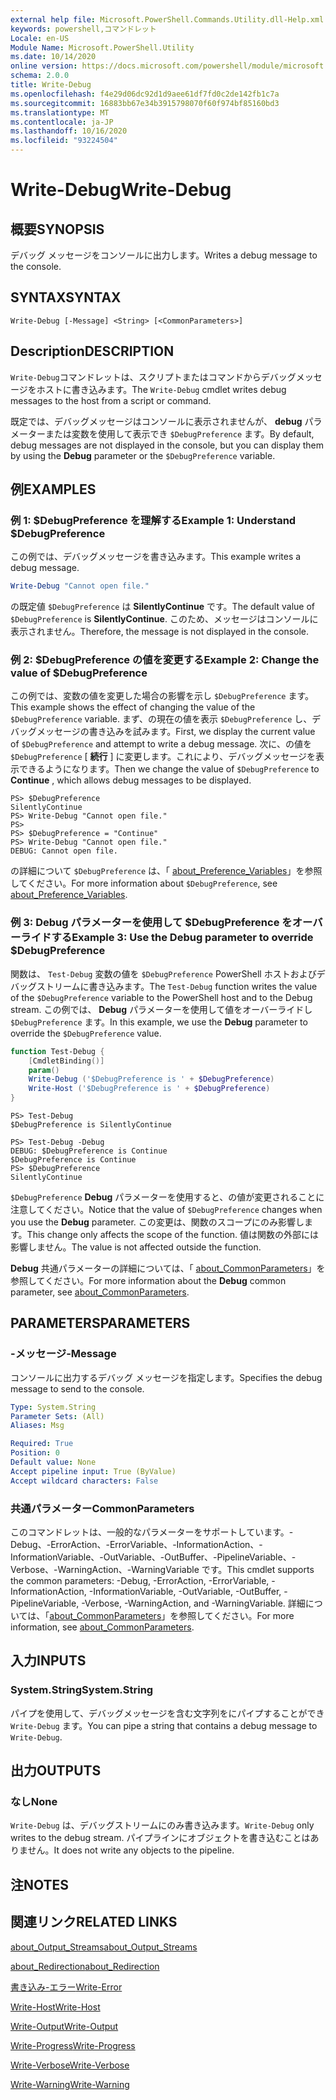 ```yaml
---
external help file: Microsoft.PowerShell.Commands.Utility.dll-Help.xml
keywords: powershell,コマンドレット
Locale: en-US
Module Name: Microsoft.PowerShell.Utility
ms.date: 10/14/2020
online version: https://docs.microsoft.com/powershell/module/microsoft.powershell.utility/write-debug?view=powershell-7.1&WT.mc_id=ps-gethelp
schema: 2.0.0
title: Write-Debug
ms.openlocfilehash: f4e29d06dc92d1d9aee61df7fd0c2de142fb1c7a
ms.sourcegitcommit: 16883bb67e34b3915798070f60f974bf85160bd3
ms.translationtype: MT
ms.contentlocale: ja-JP
ms.lasthandoff: 10/16/2020
ms.locfileid: "93224504"
---
```

# <span data-ttu-id="5c3e3-103">Write-Debug</span><span class="sxs-lookup"><span data-stu-id="5c3e3-103">Write-Debug</span></span>

## <span data-ttu-id="5c3e3-104">概要</span><span class="sxs-lookup"><span data-stu-id="5c3e3-104">SYNOPSIS</span></span>
<span data-ttu-id="5c3e3-105">デバッグ メッセージをコンソールに出力します。</span><span class="sxs-lookup"><span data-stu-id="5c3e3-105">Writes a debug message to the console.</span></span>

## <span data-ttu-id="5c3e3-106">SYNTAX</span><span class="sxs-lookup"><span data-stu-id="5c3e3-106">SYNTAX</span></span>

```
Write-Debug [-Message] <String> [<CommonParameters>]
```

## <span data-ttu-id="5c3e3-107">Description</span><span class="sxs-lookup"><span data-stu-id="5c3e3-107">DESCRIPTION</span></span>

<span data-ttu-id="5c3e3-108">`Write-Debug`コマンドレットは、スクリプトまたはコマンドからデバッグメッセージをホストに書き込みます。</span><span class="sxs-lookup"><span data-stu-id="5c3e3-108">The `Write-Debug` cmdlet writes debug messages to the host from a script or command.</span></span>

<span data-ttu-id="5c3e3-109">既定では、デバッグメッセージはコンソールに表示されませんが、 **debug** パラメーターまたは変数を使用して表示でき `$DebugPreference` ます。</span><span class="sxs-lookup"><span data-stu-id="5c3e3-109">By default, debug messages are not displayed in the console, but you can display them by using the **Debug** parameter or the `$DebugPreference` variable.</span></span>

## <span data-ttu-id="5c3e3-110">例</span><span class="sxs-lookup"><span data-stu-id="5c3e3-110">EXAMPLES</span></span>

### <span data-ttu-id="5c3e3-111">例 1: $DebugPreference を理解する</span><span class="sxs-lookup"><span data-stu-id="5c3e3-111">Example 1: Understand $DebugPreference</span></span>

<span data-ttu-id="5c3e3-112">この例では、デバッグメッセージを書き込みます。</span><span class="sxs-lookup"><span data-stu-id="5c3e3-112">This example writes a debug message.</span></span>

```powershell
Write-Debug "Cannot open file."
```

<span data-ttu-id="5c3e3-113">の既定値 `$DebugPreference` は **SilentlyContinue** です。</span><span class="sxs-lookup"><span data-stu-id="5c3e3-113">The default value of `$DebugPreference` is **SilentlyContinue**.</span></span> <span data-ttu-id="5c3e3-114">このため、メッセージはコンソールに表示されません。</span><span class="sxs-lookup"><span data-stu-id="5c3e3-114">Therefore, the message is not displayed in the console.</span></span>

### <span data-ttu-id="5c3e3-115">例 2: $DebugPreference の値を変更する</span><span class="sxs-lookup"><span data-stu-id="5c3e3-115">Example 2: Change the value of $DebugPreference</span></span>

<span data-ttu-id="5c3e3-116">この例では、変数の値を変更した場合の影響を示し `$DebugPreference` ます。</span><span class="sxs-lookup"><span data-stu-id="5c3e3-116">This example shows the effect of changing the value of the `$DebugPreference` variable.</span></span> <span data-ttu-id="5c3e3-117">まず、の現在の値を表示 `$DebugPreference` し、デバッグメッセージの書き込みを試みます。</span><span class="sxs-lookup"><span data-stu-id="5c3e3-117">First, we display the current value of `$DebugPreference` and attempt to write a debug message.</span></span> <span data-ttu-id="5c3e3-118">次に、の値を `$DebugPreference` [ **続行** ] に変更します。これにより、デバッグメッセージを表示できるようになります。</span><span class="sxs-lookup"><span data-stu-id="5c3e3-118">Then we change the value of `$DebugPreference` to **Continue** , which allows debug messages to be displayed.</span></span>

```
PS> $DebugPreference
SilentlyContinue
PS> Write-Debug "Cannot open file."
PS>
PS> $DebugPreference = "Continue"
PS> Write-Debug "Cannot open file."
DEBUG: Cannot open file.
```

<span data-ttu-id="5c3e3-119">の詳細について `$DebugPreference` は、「 [about_Preference_Variables](/powershell/module/Microsoft.PowerShell.Core/About/about_Preference_Variables)」を参照してください。</span><span class="sxs-lookup"><span data-stu-id="5c3e3-119">For more information about `$DebugPreference`, see [about_Preference_Variables](/powershell/module/Microsoft.PowerShell.Core/About/about_Preference_Variables).</span></span>

### <span data-ttu-id="5c3e3-120">例 3: Debug パラメーターを使用して $DebugPreference をオーバーライドする</span><span class="sxs-lookup"><span data-stu-id="5c3e3-120">Example 3: Use the Debug parameter to override $DebugPreference</span></span>

<span data-ttu-id="5c3e3-121">関数は、 `Test-Debug` 変数の値を `$DebugPreference` PowerShell ホストおよびデバッグストリームに書き込みます。</span><span class="sxs-lookup"><span data-stu-id="5c3e3-121">The `Test-Debug` function writes the value of the `$DebugPreference` variable to the PowerShell host and to the Debug stream.</span></span> <span data-ttu-id="5c3e3-122">この例では、 **Debug** パラメーターを使用して値をオーバーライドし `$DebugPreference` ます。</span><span class="sxs-lookup"><span data-stu-id="5c3e3-122">In this example, we use the **Debug** parameter to override the `$DebugPreference` value.</span></span>

```powershell
function Test-Debug {
    [CmdletBinding()]
    param()
    Write-Debug ('$DebugPreference is ' + $DebugPreference)
    Write-Host ('$DebugPreference is ' + $DebugPreference)
}
```

```
PS> Test-Debug
$DebugPreference is SilentlyContinue

PS> Test-Debug -Debug
DEBUG: $DebugPreference is Continue
$DebugPreference is Continue
PS> $DebugPreference
SilentlyContinue
```

<span data-ttu-id="5c3e3-123">`$DebugPreference` **Debug** パラメーターを使用すると、の値が変更されることに注意してください。</span><span class="sxs-lookup"><span data-stu-id="5c3e3-123">Notice that the value of `$DebugPreference` changes when you use the **Debug** parameter.</span></span> <span data-ttu-id="5c3e3-124">この変更は、関数のスコープにのみ影響します。</span><span class="sxs-lookup"><span data-stu-id="5c3e3-124">This change only affects the scope of the function.</span></span> <span data-ttu-id="5c3e3-125">値は関数の外部には影響しません。</span><span class="sxs-lookup"><span data-stu-id="5c3e3-125">The value is not affected outside the function.</span></span>

<span data-ttu-id="5c3e3-126">**Debug** 共通パラメーターの詳細については、「 [about_CommonParameters](https://go.microsoft.com/fwlink/?LinkID=113216)」を参照してください。</span><span class="sxs-lookup"><span data-stu-id="5c3e3-126">For more information about the **Debug** common parameter, see [about_CommonParameters](https://go.microsoft.com/fwlink/?LinkID=113216).</span></span>

## <span data-ttu-id="5c3e3-127">PARAMETERS</span><span class="sxs-lookup"><span data-stu-id="5c3e3-127">PARAMETERS</span></span>

### <span data-ttu-id="5c3e3-128">-メッセージ</span><span class="sxs-lookup"><span data-stu-id="5c3e3-128">-Message</span></span>

<span data-ttu-id="5c3e3-129">コンソールに出力するデバッグ メッセージを指定します。</span><span class="sxs-lookup"><span data-stu-id="5c3e3-129">Specifies the debug message to send to the console.</span></span>

```yaml
Type: System.String
Parameter Sets: (All)
Aliases: Msg

Required: True
Position: 0
Default value: None
Accept pipeline input: True (ByValue)
Accept wildcard characters: False
```

### <span data-ttu-id="5c3e3-130">共通パラメーター</span><span class="sxs-lookup"><span data-stu-id="5c3e3-130">CommonParameters</span></span>

<span data-ttu-id="5c3e3-131">このコマンドレットは、一般的なパラメーターをサポートしています。-Debug、-ErrorAction、-ErrorVariable、-InformationAction、-InformationVariable、-OutVariable、-OutBuffer、-PipelineVariable、-Verbose、-WarningAction、-WarningVariable です。</span><span class="sxs-lookup"><span data-stu-id="5c3e3-131">This cmdlet supports the common parameters: -Debug, -ErrorAction, -ErrorVariable, -InformationAction, -InformationVariable, -OutVariable, -OutBuffer, -PipelineVariable, -Verbose, -WarningAction, and -WarningVariable.</span></span> <span data-ttu-id="5c3e3-132">詳細については、「[about_CommonParameters](https://go.microsoft.com/fwlink/?LinkID=113216)」を参照してください。</span><span class="sxs-lookup"><span data-stu-id="5c3e3-132">For more information, see [about_CommonParameters](https://go.microsoft.com/fwlink/?LinkID=113216).</span></span>

## <span data-ttu-id="5c3e3-133">入力</span><span class="sxs-lookup"><span data-stu-id="5c3e3-133">INPUTS</span></span>

### <span data-ttu-id="5c3e3-134">System.String</span><span class="sxs-lookup"><span data-stu-id="5c3e3-134">System.String</span></span>

<span data-ttu-id="5c3e3-135">パイプを使用して、デバッグメッセージを含む文字列をにパイプすることができ `Write-Debug` ます。</span><span class="sxs-lookup"><span data-stu-id="5c3e3-135">You can pipe a string that contains a debug message to `Write-Debug`.</span></span>

## <span data-ttu-id="5c3e3-136">出力</span><span class="sxs-lookup"><span data-stu-id="5c3e3-136">OUTPUTS</span></span>

### <span data-ttu-id="5c3e3-137">なし</span><span class="sxs-lookup"><span data-stu-id="5c3e3-137">None</span></span>

<span data-ttu-id="5c3e3-138">`Write-Debug` は、デバッグストリームにのみ書き込みます。</span><span class="sxs-lookup"><span data-stu-id="5c3e3-138">`Write-Debug` only writes to the debug stream.</span></span> <span data-ttu-id="5c3e3-139">パイプラインにオブジェクトを書き込むことはありません。</span><span class="sxs-lookup"><span data-stu-id="5c3e3-139">It does not write any objects to the pipeline.</span></span>

## <span data-ttu-id="5c3e3-140">注</span><span class="sxs-lookup"><span data-stu-id="5c3e3-140">NOTES</span></span>

## <span data-ttu-id="5c3e3-141">関連リンク</span><span class="sxs-lookup"><span data-stu-id="5c3e3-141">RELATED LINKS</span></span>

[<span data-ttu-id="5c3e3-142">about_Output_Streams</span><span class="sxs-lookup"><span data-stu-id="5c3e3-142">about_Output_Streams</span></span>](../Microsoft.PowerShell.Core/About/about_Output_Streams.md)

[<span data-ttu-id="5c3e3-143">about_Redirection</span><span class="sxs-lookup"><span data-stu-id="5c3e3-143">about_Redirection</span></span>](../Microsoft.PowerShell.Core/About/about_Redirection.md)

[<span data-ttu-id="5c3e3-144">書き込み-エラー</span><span class="sxs-lookup"><span data-stu-id="5c3e3-144">Write-Error</span></span>](Write-Error.md)

[<span data-ttu-id="5c3e3-145">Write-Host</span><span class="sxs-lookup"><span data-stu-id="5c3e3-145">Write-Host</span></span>](Write-Host.md)

[<span data-ttu-id="5c3e3-146">Write-Output</span><span class="sxs-lookup"><span data-stu-id="5c3e3-146">Write-Output</span></span>](Write-Output.md)

[<span data-ttu-id="5c3e3-147">Write-Progress</span><span class="sxs-lookup"><span data-stu-id="5c3e3-147">Write-Progress</span></span>](Write-Progress.md)

[<span data-ttu-id="5c3e3-148">Write-Verbose</span><span class="sxs-lookup"><span data-stu-id="5c3e3-148">Write-Verbose</span></span>](Write-Verbose.md)

[<span data-ttu-id="5c3e3-149">Write-Warning</span><span class="sxs-lookup"><span data-stu-id="5c3e3-149">Write-Warning</span></span>](Write-Warning.md)
